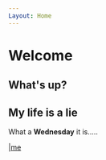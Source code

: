 ```yaml
---
Layout: Home
---
```

# Welcome

## What's up?

## My life is a lie

What a **Wednesday** it is.....

|[me](hongkong.jpg)
